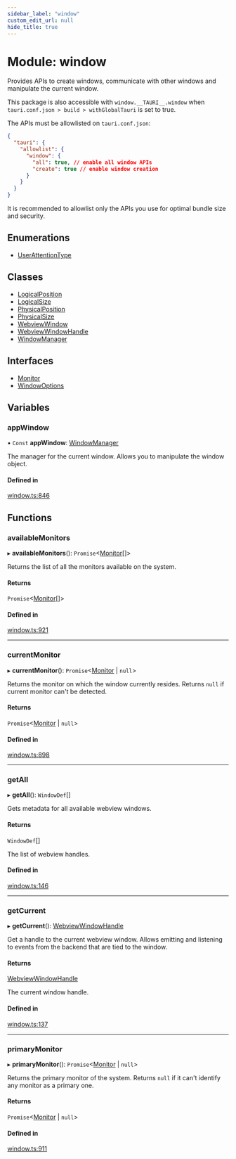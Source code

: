 ```yaml
---
sidebar_label: "window"
custom_edit_url: null
hide_title: true
---
```


# Module: window

Provides APIs to create windows, communicate with other windows and manipulate the current window.

This package is also accessible with `window.__TAURI__.window` when `tauri.conf.json > build > withGlobalTauri` is set to true.

The APIs must be allowlisted on `tauri.conf.json`:
```json
{
  "tauri": {
    "allowlist": {
      "window": {
        "all": true, // enable all window APIs
        "create": true // enable window creation
      }
    }
  }
}
```
It is recommended to allowlist only the APIs you use for optimal bundle size and security.

## Enumerations

- [UserAttentionType](../enums/window.userattentiontype.md)

## Classes

- [LogicalPosition](../classes/window.logicalposition.md)
- [LogicalSize](../classes/window.logicalsize.md)
- [PhysicalPosition](../classes/window.physicalposition.md)
- [PhysicalSize](../classes/window.physicalsize.md)
- [WebviewWindow](../classes/window.webviewwindow.md)
- [WebviewWindowHandle](../classes/window.webviewwindowhandle.md)
- [WindowManager](../classes/window.windowmanager.md)

## Interfaces

- [Monitor](../interfaces/window.monitor.md)
- [WindowOptions](../interfaces/window.windowoptions.md)

## Variables

### appWindow

• `Const` **appWindow**: [WindowManager](../classes/window.windowmanager.md)

The manager for the current window. Allows you to manipulate the window object.

#### Defined in

[window.ts:846](https://github.com/tauri-apps/tauri/blob/01d4ada/tooling/api/src/window.ts#L846)

## Functions

### availableMonitors

▸ **availableMonitors**(): `Promise`<[Monitor](../interfaces/window.monitor.md)[]\>

Returns the list of all the monitors available on the system.

#### Returns

`Promise`<[Monitor](../interfaces/window.monitor.md)[]\>

#### Defined in

[window.ts:921](https://github.com/tauri-apps/tauri/blob/01d4ada/tooling/api/src/window.ts#L921)

___

### currentMonitor

▸ **currentMonitor**(): `Promise`<[Monitor](../interfaces/window.monitor.md) \| ``null``\>

Returns the monitor on which the window currently resides.
Returns `null` if current monitor can't be detected.

#### Returns

`Promise`<[Monitor](../interfaces/window.monitor.md) \| ``null``\>

#### Defined in

[window.ts:898](https://github.com/tauri-apps/tauri/blob/01d4ada/tooling/api/src/window.ts#L898)

___

### getAll

▸ **getAll**(): `WindowDef`[]

Gets metadata for all available webview windows.

#### Returns

`WindowDef`[]

The list of webview handles.

#### Defined in

[window.ts:146](https://github.com/tauri-apps/tauri/blob/01d4ada/tooling/api/src/window.ts#L146)

___

### getCurrent

▸ **getCurrent**(): [WebviewWindowHandle](../classes/window.webviewwindowhandle.md)

Get a handle to the current webview window. Allows emitting and listening to events from the backend that are tied to the window.

#### Returns

[WebviewWindowHandle](../classes/window.webviewwindowhandle.md)

The current window handle.

#### Defined in

[window.ts:137](https://github.com/tauri-apps/tauri/blob/01d4ada/tooling/api/src/window.ts#L137)

___

### primaryMonitor

▸ **primaryMonitor**(): `Promise`<[Monitor](../interfaces/window.monitor.md) \| ``null``\>

Returns the primary monitor of the system.
Returns `null` if it can't identify any monitor as a primary one.

#### Returns

`Promise`<[Monitor](../interfaces/window.monitor.md) \| ``null``\>

#### Defined in

[window.ts:911](https://github.com/tauri-apps/tauri/blob/01d4ada/tooling/api/src/window.ts#L911)
